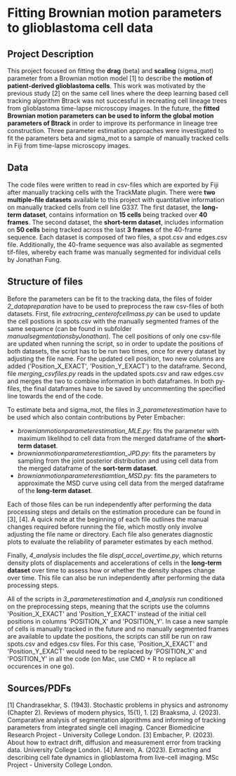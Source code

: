 # Fitting Brownian motion parameters to glioblastoma cell data

## Project Description
This project focused on fitting the **drag** (beta) and **scaling** (sigma_mot) parameter from a Brownian motion model [1] to describe the **motion of patient-derived glioblastoma cells**. This work was motivated by the previous study [2] on the same cell lines where the deep learning based cell tracking algorithm Btrack was not successful in recreating cell lineage trees from glioblastoma time-lapse microscopy images. In the future, the **fitted Brownian motion parameters can be used to inform the global motion parameters of Btrack** in order to improve its performance in lineage tree construction.
Three parameter estimation approaches were investigated to fit the parameters beta and sigma_mot to a sample of manually tracked cells in Fiji from time-lapse microscopy images. 

## Data
The code files were written to read in csv-files which are exported by Fiji after manually tracking cells with the TrackMate plugin. There were **two multiple-file datasets** available to this project with quantitative information on manually tracked cells from cell line G337. The first dataset, the **long-term dataset**, contains information on **15 cells** being tracked over **40 frames**. The second dataset, the **short-term dataset**, includes information on **50 cells** being tracked across the last **3 frames** of the 40-frame sequence. Each dataset is composed of two files, a spot.csv and edges.csv file. Additionally, the 40-frame sequence was also available as segmented tif-files, whereby each frame was manually segmented for individual cells by Jonathan Fung.

## Structure of files
Before the parameters can be fit to the tracking data, the files of folder *2_datapreparation* have to be used to preprocess the raw csv-files of both datasets. First, file *extracring_centerofcellmass.py* can be used to update the cell postions in spots.csv with the manually segmented frames of the same sequence (can be found in subfolder *manualsegmentationsbyJonathan*). The cell positions of only one csv-file are updated when running the script, so in order to update the positions of both datasets, the script has to be run two times, once for every dataset by adjusting the file name. For the updated cell position, two new columns are added ('Position_X_EXACT', 'Position_Y_EXACT') to the dataframe. Second, file *merging_csvfiles.py* reads in the updated spots.csv and raw edges.csv and merges the two to combine information in both dataframes. In both py-files, the final dataframes have to be saved by uncommenting the specified line towards the end of the code.

To estimate beta and sigma_mot, the files in *3_parameterestimation* have to be used which also contain contributions by Peter Embacher:
- *brownianmotionparameterestimation_MLE.py*: fits the parameter with maximum likelihod to cell data from the merged dataframe of the **short-term dataset**. 
- *brownianmotionparameterestiamtion_JPD.py*: fits the parameters by sampling from the joint posterior distribution and using cell data from the merged dataframe of the     **sort-term dataset**.
- *brownianmotionparameterestiamtion_MSD.py*: fits the parameters to approximate the MSD curve using cell data from the merged dataframe of the **long-term dataset**.

Each of those files can be run independently after performing the data processing steps and details on the estimation procedure can be found in [3], [4]. A quick note at the beginning of each file outlines the manual changes required before running the file, which mostly only involve adjusting the file name or directory. Each file also generates diagnostic plots to evaluate the reliability of parameter estimates by each method.

Finally, *4_analysis* includes the file *displ_accel_overtime.py*, which returns density plots of displacements and accelerations of cells in the **long-term dataset** over time to assess how or whether the density shapes change over time. This file can also be run independently after performing the data processing steps.

All of the scripts in *3_parameterestimation* and *4_analysis* run conditioned on the preprocessing steps, meaning that the scripts use the columns 'Position_X_EXACT' and 'Position_Y_EXACT' instead of the initial cell positions in columns 'POSITION_X' and 'POSITION_Y'. In case a new sample of cells is manually tracked in the future and no manually segmented frames are available to update the positions, the scripts can still be run on raw spots.csv and edges.csv files. For this case, 'Position_X_EXACT' and 'Position_Y_EXACT' would need to be replaced by 'POSITION_X' and 'POSITION_Y' in all the code (on Mac, use CMD + R to replace all occurences in one go).

## Sources/PDFs
[1] Chandrasekhar, S. (1943). Stochastic problems in physics and astronomy (Chapter 2). Reviews of modern physics, 15(1), 1.
[2] Braaksma, J. (2023). Comparative analysis of segmentation algorithms and informing of tracking parameters from integrated single cell imaging. Cancer Biomedicine Research Project - University College London.
[3] Embacher, P. (2023). About how to extract drift, diffusion and measurement error from tracking data. University College London.
[4] Amrein, A. (2023). Extracting and describing cell fate dynamics in glioblastoma from live-cell imaging. MSc Project - University College London.
